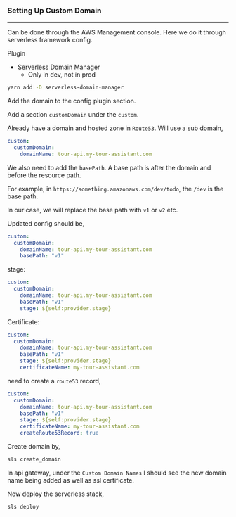 ### Setting Up Custom Domain

---

Can be done through the AWS Management console. Here we do it through serverless framework config.

Plugin

- Serverless Domain Manager
  - Only in dev, not in prod

```bash
yarn add -D serverless-domain-manager
```

Add the domain to the config plugin section.

Add a section `customDomain` under the `custom`.

Already have a domain and hosted zone in `Route53`. Will use a sub domain,

```yml
custom:
  customDomain:
    domainName: tour-api.my-tour-assistant.com
```

We also need to add the `basePath`. A base path is after the domain and before the resource path.

For example, in `https://something.amazonaws.com/dev/todo`, the `/dev` is the base path.

In our case, we will replace the base path with `v1` or `v2` etc.

Updated config should be,

```yml
custom:
  customDomain:
    domainName: tour-api.my-tour-assistant.com
    basePath: "v1"
```

stage:

```yml
custom:
  customDomain:
    domainName: tour-api.my-tour-assistant.com
    basePath: "v1"
    stage: ${self:provider.stage}
```

Certificate:

```yml
custom:
  customDomain:
    domainName: tour-api.my-tour-assistant.com
    basePath: "v1"
    stage: ${self:provider.stage}
    certificateName: my-tour-assistant.com
```

need to create a `route53` record,

```yml
custom:
  customDomain:
    domainName: tour-api.my-tour-assistant.com
    basePath: "v1"
    stage: ${self:provider.stage}
    certificateName: my-tour-assistant.com
    createRoute53Record: true
```

Create domain by,

```bash
sls create_domain
```

In api gateway, under the `Custom Domain Names` I should see the new domain name being added as well as ssl certificate.

Now deploy the serverless stack,

```bash
sls deploy
```

